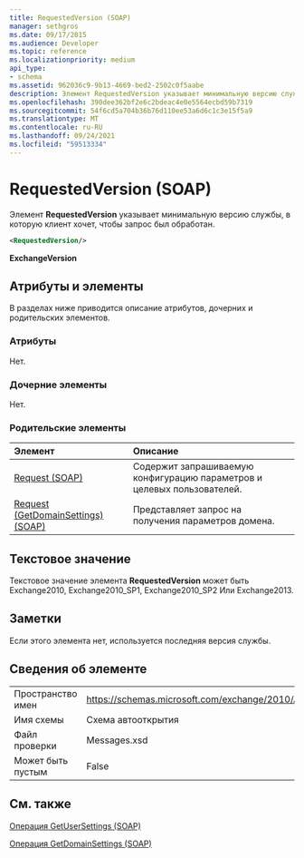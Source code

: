 ```yaml
---
title: RequestedVersion (SOAP)
manager: sethgros
ms.date: 09/17/2015
ms.audience: Developer
ms.topic: reference
ms.localizationpriority: medium
api_type:
- schema
ms.assetid: 962036c9-9b13-4669-bed2-2502c0f5aabe
description: Элемент RequestedVersion указывает минимальную версию службы, в которую клиент хочет, чтобы запрос был обработан.
ms.openlocfilehash: 390dee362bf2e6c2bdeac4e0e5564ecbd59b7319
ms.sourcegitcommit: 54f6cd5a704b36b76d110ee53a6d6c1c3e15f5a9
ms.translationtype: MT
ms.contentlocale: ru-RU
ms.lasthandoff: 09/24/2021
ms.locfileid: "59513334"
---
```

# <a name="requestedversion-soap"></a>RequestedVersion (SOAP)

Элемент **RequestedVersion** указывает минимальную версию службы, в которую клиент хочет, чтобы запрос был обработан. 
  
```XML
<RequestedVersion/>
```

 **ExchangeVersion**
## <a name="attributes-and-elements"></a>Атрибуты и элементы

В разделах ниже приводится описание атрибутов, дочерних и родительских элементов.
  
### <a name="attributes"></a>Атрибуты

Нет.
  
### <a name="child-elements"></a>Дочерние элементы

Нет.
  
### <a name="parent-elements"></a>Родительские элементы

|**Элемент**|**Описание**|
|:-----|:-----|
|[Request (SOAP)](request-soap.md) <br/> |Содержит запрашиваемую конфигурацию параметров и целевых пользователей.  <br/> |
|[Request (GetDomainSettings) (SOAP)](request-getdomainsettingssoap.md) <br/> |Представляет запрос на получения параметров домена.  <br/> |
   
## <a name="text-value"></a>Текстовое значение

Текстовое значение элемента **RequestedVersion** может быть Exchange2010, Exchange2010_SP1, Exchange2010_SP2 Или Exchange2013.
  
## <a name="remarks"></a>Заметки

Если этого элемента нет, используется последняя версия службы.
  
## <a name="element-information"></a>Сведения об элементе

|||
|:-----|:-----|
|Пространство имен  <br/> |https://schemas.microsoft.com/exchange/2010/Autodiscover  <br/> |
|Имя схемы  <br/> |Схема автооткрытия  <br/> |
|Файл проверки  <br/> |Messages.xsd  <br/> |
|Может быть пустым  <br/> |False  <br/> |
   
## <a name="see-also"></a>См. также



[Операция GetUserSettings (SOAP)](getusersettings-operation-soap.md)
  
[Операция GetDomainSettings (SOAP)](getdomainsettings-operation-soap.md)

